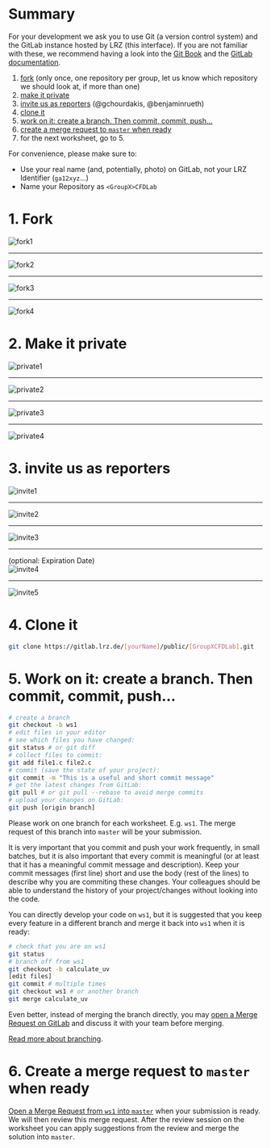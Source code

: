 # Summary

For your development we ask you to use Git (a version control system) and the GitLab instance hosted by LRZ (this interface). If you are not familiar with these, we recommend having a look into the [Git Book](https://git-scm.com/book/en/v2) and the [GitLab documentation](https://docs.gitlab.com/ee/README.html).

1. [fork](#fork) (only once, one repository per group, let us know which repository we should look at, if more than one)
2. [make it private](#2-make-it-private)
3. [invite us as reporters](#3-invite-us-as-reporters) (@gchourdakis, @benjaminrueth)
4. [clone it](#4-clone-it)
5. [work on it: create a branch. Then commit, commit, push...](#5-work-on-it-create-a-branch-then-commit-commit-push)
6. [create a merge request to `master` when ready](#6-create-a-merge-request-to-master-when-ready)
7. for the next worksheet, go to 5.

For convenience, please make sure to:

* Use your real name (and, potentially, photo) on GitLab, not your LRZ Identifier (`ga12xyz`...)
* Name your Repository as `<GroupX>CFDLab`

# 1. Fork

![fork1](images/fork1.png)

---

![fork2](images/fork2.png)

---

![fork3](images/fork3.png)


---

![fork4](images/fork4.png)

# 2. Make it private

![private1](images/private1.png)

---

![private2](images/private2.png)

---

![private3](images/private3.png)

---

![private4](images/private4.png)

# 3. invite us as reporters

![invite1](images/invite1.png)

---

![invite2](images/invite2.png)

---

![invite3](images/invite3.png)

---
(optional: Expiration Date)  
![invite4](images/invite4.png)

---
![invite5](images/invite5.png)


# 4. Clone it

```bash
git clone https://gitlab.lrz.de/[yourName]/public/[GroupXCFDLab].git
```

# 5. Work on it: create a branch. Then commit, commit, push...

```bash
# create a branch
git checkout -b ws1
# edit files in your editor
# see which files you have changed:
git status # or git diff
# collect files to commit:
git add file1.c file2.c
# commit (save the state of your project):
git commit -m "This is a useful and short commit message"
# get the latest changes from GitLab:
git pull # or git pull --rebase to avoid merge commits
# upload your changes on GitLab:
git push [origin branch]
```

Please work on one branch for each worksheet. E.g. `ws1`. The merge request of this branch into `master` will be your submission.

It is very important that you commit and push your work frequently, in small batches, but it is also important that every commit is meaningful (or at least that it has a meaningful commit message and description). Keep your commit messages (first line) short and use the body (rest of the lines) to describe why you are commiting these changes. Your colleagues should be able to understand the history of your project/changes without looking into the code.

You can directly develop your code on `ws1`, but it is suggested that you keep every feature in a different branch and merge it back into `ws1` when it is ready:

```bash
# check that you are on ws1
git status
# branch off from ws1
git checkout -b calculate_uv
[edit files]
git commit # multiple times
git checkout ws1 # or another branch
git merge calculate_uv
```

Even better, instead of merging the branch directly, you may [open a Merge Request on GitLab](https://docs.gitlab.com/ee/gitlab-basics/add-merge-request.html) and discuss it with your team before merging.

[Read more about branching](https://git-scm.com/book/en/v2/Git-Branching-Branches-in-a-Nutshell).

# 6. Create a merge request to `master` when ready

[Open a Merge Request from `ws1` into `master`](https://docs.gitlab.com/ee/gitlab-basics/add-merge-request.html) when your submission is ready. We will then review this merge request. After the review session on the worksheet you can apply suggestions from the review and merge the solution into `master`.
